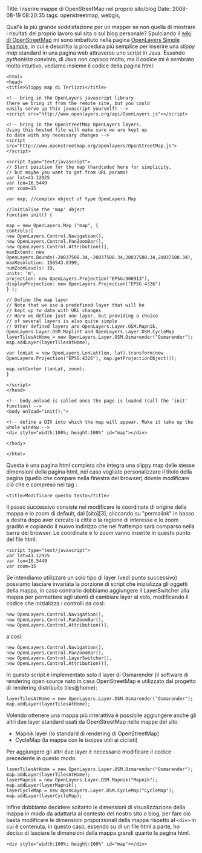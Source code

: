 Title: Inserire mappe di OpenStreetMap nel proprio sito/blog
Date:  2008-08-19 08:20:35
tags: openstreetmap, webgis,

Qual'è la più grande soddisfazione per un
mapper se non quella di mostrare i risultati del proprio lavoro sul sito o sul
blog personale? Spulciando il [wiki di OpenStreetMap][1] mi sono imbattuto
nella pagina [OpenLayers Simple Example][2], in cui è descritta la procedura
più semplice per inserire una _slippy map_ standard in una pagina web attraverso
uno script in Java. Essendo _pythonista_ convinto, di Java non capisco molto, ma
il codice mi è sembrato molto intuitivo, vediamo insieme il codice della
pagina html:

	<html>
	<head>
	<title>Slippy map di Terlizzi</title>

	<!-- bring in the OpenLayers javascript library
	(here we bring it from the remote site, but you could
	easily serve up this javascript yourself) -->
	<script src="http://www.openlayers.org/api/OpenLayers.js"></script>

	<!-- bring in the OpenStreetMap OpenLayers layers.
	Using this hosted file will make sure we are kept up
	to date with any necessary changes -->
	<script src="http://www.openstreetmap.org/openlayers/OpenStreetMap.js"></script>

	<script type="text/javascript">
	// Start position for the map (hardcoded here for simplicity,
	// but maybe you want to get from URL params)
	var lat=41.12925
	var lon=16.5449
	var zoom=15

	var map; //complex object of type OpenLayers.Map

	//Initialise the 'map' object
	function init() {

	map = new OpenLayers.Map ("map", {
	controls:[
	new OpenLayers.Control.Navigation(),
	new OpenLayers.Control.PanZoomBar(),
	new OpenLayers.Control.Attribution()],
	maxExtent: new OpenLayers.Bounds(-20037508.34,-20037508.34,20037508.34,20037508.34),
	maxResolution: 156543.0399,
	numZoomLevels: 19,
	units: 'm',
	projection: new OpenLayers.Projection("EPSG:900913"),
	displayProjection: new OpenLayers.Projection("EPSG:4326")
	} );

	// Define the map layer
	// Note that we use a predefined layer that will be
	// kept up to date with URL changes
	// Here we define just one layer, but providing a choice
	// of several layers is also quite simple
	// Other defined layers are OpenLayers.Layer.OSM.Mapnik, OpenLayers.Layer.OSM.Maplint and OpenLayers.Layer.OSM.CycleMap
	layerTilesAtHome = new OpenLayers.Layer.OSM.Osmarender("Osmarender");
	map.addLayer(layerTilesAtHome);

	var lonLat = new OpenLayers.LonLat(lon, lat).transform(new OpenLayers.Projection("EPSG:4326"), map.getProjectionObject());

	map.setCenter (lonLat, zoom);
	}

	</script>
	</head>

	<!-- body.onload is called once the page is loaded (call the 'init' function) -->
	<body onload="init();">

	<!-- define a DIV into which the map will appear. Make it take up the whole window -->
	<div style="width:100%; height:100%" id="map"></div>

	</body>

	</html>


Questa è una pagina html completa che integra una slippy map
delle stesse dimensioni della pagina html, nel caso vogliate personalizzare il
titolo della pagina (quello che compare nella finestra del browser) dovete
modificare ciò che e compreso nel tag <title></title>:

	<title>Modificare questo testo</title>
	
Il passo successivo
consiste nel modificare le coordinate di origine della mappa e lo zoom di
default, dal [sito][3], cliccando su "permalink" in basso a destra dopo aver
cercato la città o la regione di interesse e lo zoom gradito e copiando il
nuovo indirizzo che nel frattempo sarà comparso nella barra del browser. Le
coordinate e lo zoom vanno inserite in questo punto del file html:

	<script type="text/javascript">
	var lat=41.12925
	var lon=16.5449
	var zoom=15

Se intendiamo utilizzare un solo tipo di layer (vedi punto successivo) possiamo lasciare invariata la porzione di script che inizializza gli oggetti della mappa, in caso contrario dobbiamo aggiungere il LayerSwitcher alla mappa per permettere agli utenti di cambiare layer al volo, modificando il codice che inizializza i controlli da così:

	new OpenLayers.Control.Navigation(),
	new OpenLayers.Control.PanZoomBar(),
	new OpenLayers.Control.Attribution()],

a così:

	new OpenLayers.Control.Navigation(),
	new OpenLayers.Control.PanZoomBar(),
	new OpenLayers.Control.LayerSwitcher(),
	new OpenLayers.Control.Attribution()],

In questo script è implementato solo il layer di Osmarender (il software di rendering open source nato in casa OpenStreetMap e utilizzato dal progetto di rendering distribuito tiles@home):

	layerTilesAtHome = new OpenLayers.Layer.OSM.Osmarender("Osmarender");
	map.addLayer(layerTilesAtHome);

Volendo ottenere una mappa più interattiva è possibile aggiungere anche gli altri due layer standard usati da OpenStreetMap nelle mappe del sito:

 * Mapnik layer (lo standard di rendering di OpenStreetMap)
 * CycleMap (la mappa con le isoipse utili ai ciclisti)

Per aggiungere gli altri due layer è necessario modificare il codice precedente in questo modo:

	layerTilesAtHome = new OpenLayers.Layer.OSM.Osmarender("Osmarender");
	map.addLayer(layerTilesAtHome);
	layerMapnik = new OpenLayers.Layer.OSM.Mapnik("Mapnik");
	map.addLayer(layerMapnik);
	layerCycleMap = new OpenLayers.Layer.OSM.CycleMap("CycleMap");
	map.addLayer(layerCycleMap);

Infine dobbiamo decidere soltanto le dimensioni di visualizzazione della mappa in modo da adattarla al contesto del nostro sito o blog, per fare ciò basta modificare le dimensioni proporzionali della mappa rispetto al `<div>` in cui è contenuta, in questo caso, essendo su di un file html a parte, ho deciso di lasciare le dimensioni della mappa grandi quanto la pagina html.

	<div style="width:100%; height:100%" id="map"></div>

   [1]: http://wiki.openstreetmap.org/wiki/Main_Page
   [2]: http://wiki.openstreetmap.org/wiki/OpenLayers_Simple_Example
